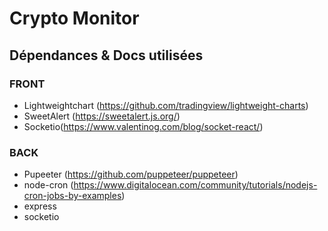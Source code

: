 # Crypto Monitor


## Dépendances & Docs utilisées

### FRONT

* Lightweightchart (https://github.com/tradingview/lightweight-charts)
* SweetAlert (https://sweetalert.js.org/)
* Socketio(https://www.valentinog.com/blog/socket-react/)

### BACK

* Pupeeter (https://github.com/puppeteer/puppeteer)
* node-cron (https://www.digitalocean.com/community/tutorials/nodejs-cron-jobs-by-examples)
* express
* socketio
